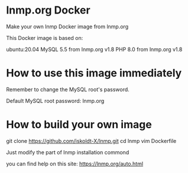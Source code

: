 # lnmp.org Docker
Make your own lnmp Docker image from lnmp.org 

This Docker image is based on:

ubuntu:20.04
MySQL 5.5 from lnmp.org v1.8
PHP 8.0 from lnmp.org v1.8

# How to use this image immediately

Remember to change the MySQL root's password.

Default MySQL root password:
lnmp.org

# How to build your own image

git clone https://github.com/iskoldt-X/lnmp.git
cd lnmp
vim Dockerfile

Just modify the part of lnmp installation commond

you can find help on this site:
https://lnmp.org/auto.html
